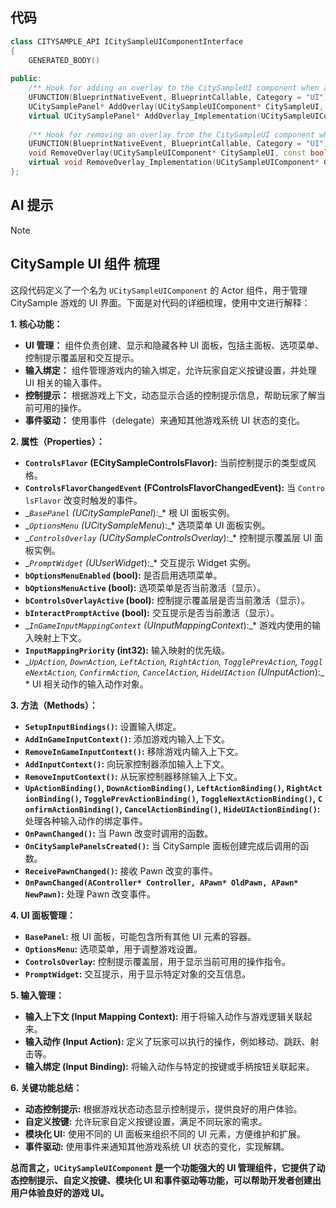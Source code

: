 ## 代码
```cpp
class CITYSAMPLE_API ICitySampleUIComponentInterface  
{  
    GENERATED_BODY()  
  
public:  
    /** Hook for adding an overlay to the CitySampleUI component when a pawn is set. */  
    UFUNCTION(BlueprintNativeEvent, BlueprintCallable, Category = "UI")  
    UCitySamplePanel* AddOverlay(UCitySampleUIComponent* CitySampleUI, const bool bSkipAnimation=false);  
    virtual UCitySamplePanel* AddOverlay_Implementation(UCitySampleUIComponent* CitySampleUI, const bool bSkipAnimation=false);  
  
    /** Hook for removing an overlay from the CitySampleUI component when a pawn is set. */  
    UFUNCTION(BlueprintNativeEvent, BlueprintCallable, Category = "UI")  
    void RemoveOverlay(UCitySampleUIComponent* CitySampleUI, const bool bSkipAnimation=false);  
    virtual void RemoveOverlay_Implementation(UCitySampleUIComponent* CitySampleUI, const bool bSkipAnimation=false);  
};
```
## AI 提示
> [!NOTE]
> ## CitySample UI 组件 梳理
> 
> 这段代码定义了一个名为 `UCitySampleUIComponent` 的 Actor 组件，用于管理 CitySample 游戏的 UI 界面。下面是对代码的详细梳理，使用中文进行解释：
> 
> **1. 核心功能：**
> 
> - **UI 管理：** 组件负责创建、显示和隐藏各种 UI 面板，包括主面板、选项菜单、控制提示覆盖层和交互提示。
> - **输入绑定：** 组件管理游戏内的输入绑定，允许玩家自定义按键设置，并处理 UI 相关的输入事件。
> - **控制提示：** 根据游戏上下文，动态显示合适的控制提示信息，帮助玩家了解当前可用的操作。
> - **事件驱动：** 使用事件（delegate）来通知其他游戏系统 UI 状态的变化。
> 
> **2. 属性（Properties）：**
> 
> - **`ControlsFlavor` (ECitySampleControlsFlavor):** 当前控制提示的类型或风格。
> - **`ControlsFlavorChangedEvent` (FControlsFlavorChangedEvent):** 当 `ControlsFlavor` 改变时触发的事件。
> - __`BasePanel` (UCitySamplePanel_):_* 根 UI 面板实例。
> - __`OptionsMenu` (UCitySampleMenu_):_* 选项菜单 UI 面板实例。
> - __`ControlsOverlay` (UCitySampleControlsOverlay_):_* 控制提示覆盖层 UI 面板实例。
> - __`PromptWidget` (UUserWidget_):_* 交互提示 Widget 实例。
> - **`bOptionsMenuEnabled` (bool):** 是否启用选项菜单。
> - **`bOptionsMenuActive` (bool):** 选项菜单是否当前激活（显示）。
> - **`bControlsOverlayActive` (bool):** 控制提示覆盖层是否当前激活（显示）。
> - **`bInteractPromptActive` (bool):** 交互提示是否当前激活（显示）。
> - __`InGameInputMappingContext` (UInputMappingContext_):_* 游戏内使用的输入映射上下文。
> - **`InputMappingPriority` (int32):** 输入映射的优先级。
> - __`UpAction`, `DownAction`, `LeftAction`, `RightAction`, `TogglePrevAction`, `ToggleNextAction`, `ConfirmAction`, `CancelAction`, `HideUIAction` (UInputAction_):_* UI 相关动作的输入动作对象。
> 
> **3. 方法（Methods）：**
> 
> - **`SetupInputBindings()`:** 设置输入绑定。
> - **`AddInGameInputContext()`:** 添加游戏内输入上下文。
> - **`RemoveInGameInputContext()`:** 移除游戏内输入上下文。
> - **`AddInputContext()`:** 向玩家控制器添加输入上下文。
> - **`RemoveInputContext()`:** 从玩家控制器移除输入上下文。
> - **`UpActionBinding()`, `DownActionBinding()`, `LeftActionBinding()`, `RightActionBinding()`, `TogglePrevActionBinding()`, `ToggleNextActionBinding()`, `ConfirmActionBinding()`, `CancelActionBinding()`, `HideUIActionBinding()`:** 处理各种输入动作的绑定事件。
> - **`OnPawnChanged()`:** 当 Pawn 改变时调用的函数。
> - **`OnCitySamplePanelsCreated()`:** 当 CitySample 面板创建完成后调用的函数。
> - **`ReceivePawnChanged()`:** 接收 Pawn 改变的事件。
> - **`OnPawnChanged(AController* Controller, APawn* OldPawn, APawn* NewPawn)`:** 处理 Pawn 改变事件。
> 
> **4. UI 面板管理：**
> 
> - **`BasePanel`:** 根 UI 面板，可能包含所有其他 UI 元素的容器。
> - **`OptionsMenu`:** 选项菜单，用于调整游戏设置。
> - **`ControlsOverlay`:** 控制提示覆盖层，用于显示当前可用的操作指令。
> - **`PromptWidget`:** 交互提示，用于显示特定对象的交互信息。
> 
> **5. 输入管理：**
> 
> - **输入上下文 (Input Mapping Context):** 用于将输入动作与游戏逻辑关联起来。
> - **输入动作 (Input Action):** 定义了玩家可以执行的操作，例如移动、跳跃、射击等。
> - **输入绑定 (Input Binding):** 将输入动作与特定的按键或手柄按钮关联起来。
> 
> **6. 关键功能总结：**
> 
> - **动态控制提示:** 根据游戏状态动态显示控制提示，提供良好的用户体验。
> - **自定义按键:** 允许玩家自定义按键设置，满足不同玩家的需求。
> - **模块化 UI:** 使用不同的 UI 面板来组织不同的 UI 元素，方便维护和扩展。
> - **事件驱动:** 使用事件来通知其他游戏系统 UI 状态的变化，实现解耦。
> 
> **总而言之，`UCitySampleUIComponent` 是一个功能强大的 UI 管理组件，它提供了动态控制提示、自定义按键、模块化 UI 和事件驱动等功能，可以帮助开发者创建出用户体验良好的游戏 UI。**

